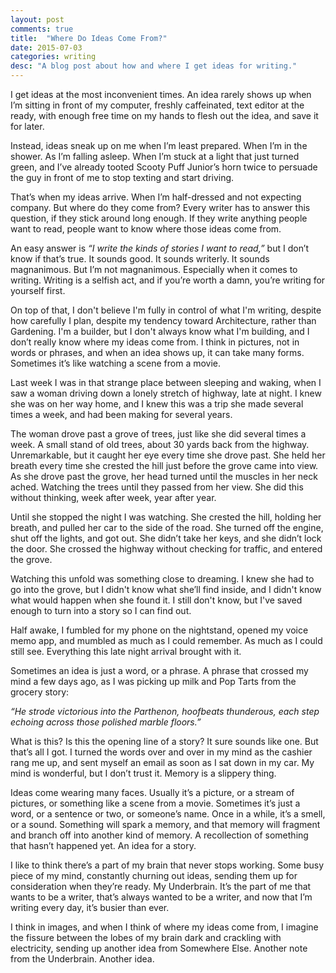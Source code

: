 ```yaml
---
layout: post
comments: true
title:  "Where Do Ideas Come From?"
date: 2015-07-03
categories: writing
desc: "A blog post about how and where I get ideas for writing."
---
```


I get ideas at the most inconvenient times. An idea rarely shows up when I’m sitting in front of my computer, freshly caffeinated, text editor at the ready, with enough free time on my hands to flesh out the idea, and save it for later.

Instead, ideas sneak up on me when I’m least prepared. When I’m in the shower. As I’m falling asleep. When I’m stuck at a light that just turned green, and I’ve already tooted Scooty Puff Junior’s horn twice to persuade the guy in front of me to stop texting and start driving.

That’s when my ideas arrive. When I’m half-dressed and not expecting company. But where do they come from? Every writer has to answer this question, if they stick around long enough. If they write anything people want to read, people want to know where those ideas come from.

An easy answer is *“I write the kinds of stories I want to read,”* but I don’t know if that’s true. It sounds good. It sounds writerly. It sounds magnanimous. But I’m not magnanimous. Especially when it comes to writing. Writing is a selfish act, and if you’re worth a damn, you’re writing for yourself first.

On top of that, I don't believe I'm fully in control of what I'm writing, despite how carefully I plan, despite my tendency toward Architecture, rather than Gardening. I'm a builder, but I don't always know what I'm building, and I don’t really know where my ideas come from. I think in pictures, not in words or phrases, and when an idea shows up, it can take many forms. Sometimes it’s like watching a scene from a movie.

Last week I was in that strange place between sleeping and waking, when I saw a woman driving down a lonely stretch of highway, late at night. I knew she was on her way home, and I knew this was a trip she made several times a week, and had been making for several years.

The woman drove past a grove of trees, just like she did several times a week. A small stand of old trees, about 30 yards back from the highway. Unremarkable, but it caught her eye every time she drove past. She held her breath every time she crested the hill just before the grove came into view. As she drove past the grove, her head turned until the muscles in her neck ached. Watching the trees until they passed from her view. She did this without thinking, week after week, year after year.

Until she stopped the night I was watching. She crested the hill, holding her breath, and pulled her car to the side of the road. She turned off the engine, shut off the lights, and got out. She didn’t take her keys, and she didn’t lock the door. She crossed the highway without checking for traffic, and entered the grove.

Watching this unfold was something close to dreaming. I knew she had to go into the grove, but I didn't know what she’ll find inside, and I didn't know what would happen when she found it. I still don't know, but I've saved enough to turn into a story so I can find out.

Half awake, I fumbled for my phone on the nightstand, opened my voice memo app, and mumbled as much as I could remember. As much as I could still see. Everything this late night arrival brought with it.

Sometimes an idea is just a word, or a phrase. A phrase that crossed my mind a few days ago, as I was picking up milk and Pop Tarts from the grocery story:

*“He strode victorious into the Parthenon, hoofbeats thunderous, each step echoing across those polished marble floors.”*

What is this? Is this the opening line of a story? It sure sounds like one. But that’s all I got. I turned the words over and over in my mind as the cashier rang me up, and sent myself an email as soon as I sat down in my car. My mind is wonderful, but I don’t trust it. Memory is a slippery thing.

Ideas come wearing many faces. Usually it’s a picture, or a stream of pictures, or something like a scene from a movie. Sometimes it’s just a word, or a sentence or two, or someone’s name. Once in a while, it’s a smell, or a sound. Something will spark a memory, and that memory will fragment and branch off into another kind of memory. A recollection of something that hasn’t happened yet. An idea for a story.

I like to think there’s a part of my brain that never stops working. Some busy piece of my mind, constantly churning out ideas, sending them up for consideration when they’re ready. My  Underbrain. It’s the part of me that wants to be a writer, that’s always wanted to be a writer, and now that I’m writing every day, it’s busier than ever.

I think in images, and when I think of where my ideas come from, I imagine the fissure between the lobes of my brain dark and crackling with electricity, sending up another idea from Somewhere Else. Another note from the Underbrain. Another idea.